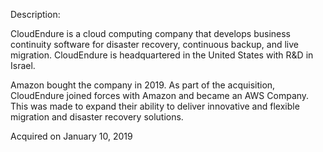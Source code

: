 Description:

CloudEndure is a cloud computing company that develops business continuity software for disaster recovery, continuous backup, and live migration. CloudEndure is headquartered in the United States with R&D in Israel.

Amazon bought the company in 2019. As part of the acquisition, CloudEndure joined forces with Amazon and became an AWS Company. This was made to expand their ability to deliver innovative and flexible migration and disaster recovery solutions.

Acquired on January 10, 2019
